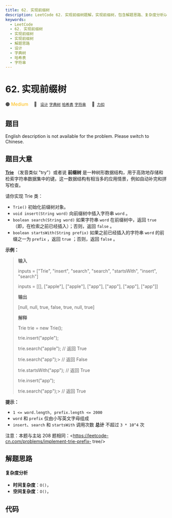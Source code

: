 ```yaml
---
title: 62. 实现前缀树
description: LeetCode 62. 实现前缀树题解，实现前缀树，包含解题思路、复杂度分析以及完整的 JavaScript 代码实现。
keywords:
  - LeetCode
  - 62. 实现前缀树
  - 实现前缀树
  - 实现前缀树
  - 解题思路
  - 设计
  - 字典树
  - 哈希表
  - 字符串
---
```


# 62. 实现前缀树

🟠 <font color=#ffb800>Medium</font>&emsp; 🔖&ensp; [`设计`](/tag/design.md) [`字典树`](/tag/trie.md) [`哈希表`](/tag/hash-table.md) [`字符串`](/tag/string.md)&emsp; 🔗&ensp;[`力扣`](https://leetcode.cn/problems/QC3q1f)

## 题目

English description is not available for the problem. Please switch to
Chinese.


## 题目大意

**[Trie](https://baike.baidu.com/item/字典树/9825209?fr=aladdin)** （发音类似
"try"）或者说 **前缀树** 是一种树形数据结构，用于高效地存储和检索字符串数据集中的键。这一数据结构有相当多的应用情景，例如自动补完和拼写检查。

请你实现 Trie 类：

  * `Trie()` 初始化前缀树对象。
  * `void insert(String word)` 向前缀树中插入字符串 `word` 。
  * `boolean search(String word)` 如果字符串 `word` 在前缀树中，返回 `true`（即，在检索之前已经插入）；否则，返回 `false` 。
  * `boolean startsWith(String prefix)` 如果之前已经插入的字符串 `word` 的前缀之一为 `prefix` ，返回 `true` ；否则，返回 `false` 。



**示例：**

> 
> 
> 
> 
> 
> **输入**
> 
> inputs = ["Trie", "insert", "search", "search", "startsWith", "insert", "search"]
> 
> inputs = [[], ["apple"], ["apple"], ["app"], ["app"], ["app"], ["app"]]
> 
> **输出**
> 
> [null, null, true, false, true, null, true]
> 
> 
> 
> **解释**
> 
> Trie trie = new Trie();
> 
> trie.insert("apple");
> 
> trie.search("apple");   // 返回 True
> 
> trie.search("app");> 
>  // 返回 False
> 
> trie.startsWith("app"); // 返回 True
> 
> trie.insert("app");
> 
> trie.search("app");> 
>  // 返回 True
> 
> 



**提示：**

  * `1 <= word.length, prefix.length <= 2000`
  * `word` 和 `prefix` 仅由小写英文字母组成
  * `insert`、`search` 和 `startsWith` 调用次数 **总计** 不超过 `3 * 10^4` 次





注意：本题与主站 208 题相同：<https://leetcode-cn.com/problems/implement-trie-prefix-
tree/>


## 解题思路

#### 复杂度分析

- **时间复杂度**：`O()`，
- **空间复杂度**：`O()`，

## 代码

```javascript

```